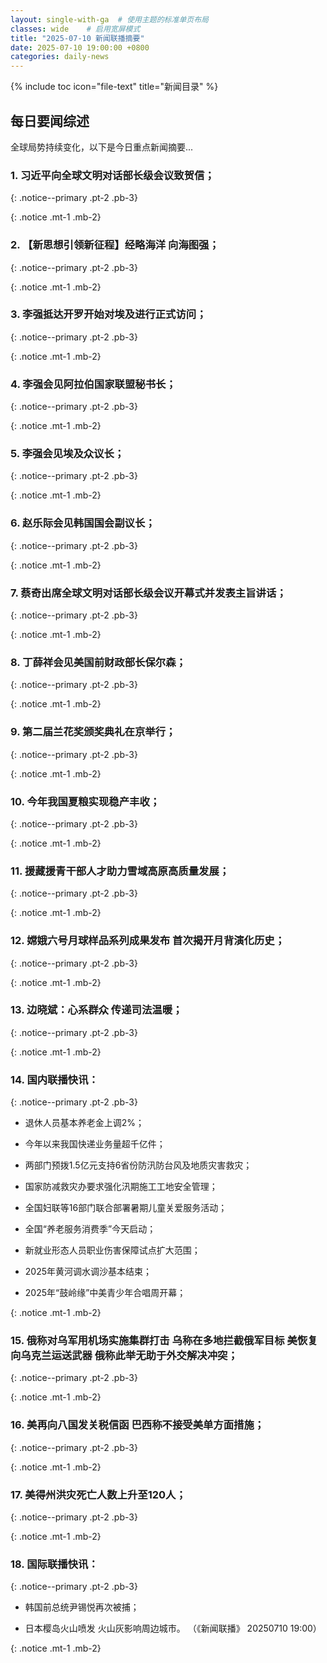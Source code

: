 ```yaml
---
layout: single-with-ga  # 使用主题的标准单页布局
classes: wide    # 启用宽屏模式
title: "2025-07-10 新闻联播摘要"
date: 2025-07-10 19:00:00 +0800
categories: daily-news
---
```


{% include toc icon="file-text" title="新闻目录" %}
   
## 每日要闻综述

全球局势持续变化，以下是今日重点新闻摘要...

### 1. 习近平向全球文明对话部长级会议致贺信； 

{: .notice--primary .pt-2 .pb-3}

{: .notice .mt-1 .mb-2}

### 2. 【新思想引领新征程】经略海洋 向海图强； 

{: .notice--primary .pt-2 .pb-3}

{: .notice .mt-1 .mb-2}

### 3. 李强抵达开罗开始对埃及进行正式访问； 

{: .notice--primary .pt-2 .pb-3}

{: .notice .mt-1 .mb-2}

### 4. 李强会见阿拉伯国家联盟秘书长； 

{: .notice--primary .pt-2 .pb-3}

{: .notice .mt-1 .mb-2}

### 5. 李强会见埃及众议长； 

{: .notice--primary .pt-2 .pb-3}

{: .notice .mt-1 .mb-2}

### 6. 赵乐际会见韩国国会副议长； 

{: .notice--primary .pt-2 .pb-3}

{: .notice .mt-1 .mb-2}

### 7. 蔡奇出席全球文明对话部长级会议开幕式并发表主旨讲话； 

{: .notice--primary .pt-2 .pb-3}

{: .notice .mt-1 .mb-2}

### 8. 丁薛祥会见美国前财政部长保尔森； 

{: .notice--primary .pt-2 .pb-3}

{: .notice .mt-1 .mb-2}

### 9. 第二届兰花奖颁奖典礼在京举行； 

{: .notice--primary .pt-2 .pb-3}

{: .notice .mt-1 .mb-2}

### 10. 今年我国夏粮实现稳产丰收； 

{: .notice--primary .pt-2 .pb-3}

{: .notice .mt-1 .mb-2}

### 11. 援藏援青干部人才助力雪域高原高质量发展； 

{: .notice--primary .pt-2 .pb-3}

{: .notice .mt-1 .mb-2}

### 12. 嫦娥六号月球样品系列成果发布 首次揭开月背演化历史； 

{: .notice--primary .pt-2 .pb-3}

{: .notice .mt-1 .mb-2}

### 13. 边晓斌：心系群众 传递司法温暖； 

{: .notice--primary .pt-2 .pb-3}

{: .notice .mt-1 .mb-2}

### 14. 国内联播快讯： 

{: .notice--primary .pt-2 .pb-3}

- 退休人员基本养老金上调2%；

- 今年以来我国快递业务量超千亿件；

- 两部门预拨1.5亿元支持6省份防汛防台风及地质灾害救灾；

- 国家防减救灾办要求强化汛期施工工地安全管理；

- 全国妇联等16部门联合部署暑期儿童关爱服务活动；

- 全国“养老服务消费季”今天启动；

- 新就业形态人员职业伤害保障试点扩大范围；

- 2025年黄河调水调沙基本结束；

- 2025年“鼓岭缘”中美青少年合唱周开幕；

{: .notice .mt-1 .mb-2}

### 15. 俄称对乌军用机场实施集群打击 乌称在多地拦截俄军目标 美恢复向乌克兰运送武器 俄称此举无助于外交解决冲突； 

{: .notice--primary .pt-2 .pb-3}

{: .notice .mt-1 .mb-2}

### 16. 美再向八国发关税信函 巴西称不接受美单方面措施； 

{: .notice--primary .pt-2 .pb-3}

{: .notice .mt-1 .mb-2}

### 17. 美得州洪灾死亡人数上升至120人； 

{: .notice--primary .pt-2 .pb-3}

{: .notice .mt-1 .mb-2}

### 18. 国际联播快讯： 

{: .notice--primary .pt-2 .pb-3}

- 韩国前总统尹锡悦再次被捕；

- 日本樱岛火山喷发 火山灰影响周边城市。 （《新闻联播》 20250710 19:00）

{: .notice .mt-1 .mb-2}